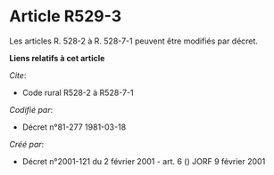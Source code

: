 # Article R529-3

Les articles R. 528-2 à R. 528-7-1 peuvent être modifiés par décret.

**Liens relatifs à cet article**

_Cite_:

  - Code rural R528-2 à R528-7-1

_Codifié par_:

  - Décret n°81-277 1981-03-18

_Créé par_:

  - Décret n°2001-121 du 2 février 2001 - art. 6 () JORF 9 février 2001
